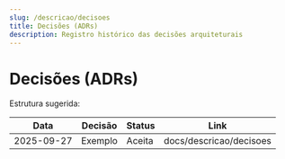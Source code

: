 ```yaml
---
slug: /descricao/decisoes
title: Decisões (ADRs)
description: Registro histórico das decisões arquiteturais
---
```


# Decisões (ADRs)

Estrutura sugerida:

| Data       | Decisão | Status | Link                    |
| ---------- | ------- | ------ | ----------------------- |
| 2025-09-27 | Exemplo | Aceita | docs/descricao/decisoes |
